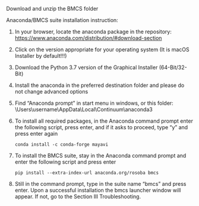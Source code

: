 Download and unzip the BMCS folder

Anaconda/BMCS suite installation instruction:

1. In your browser, locate the anaconda package in the repository: https://www.anaconda.com/distribution/#download-section
2. Click on the version appropriate for your operating system (It is macOS Installer by default!!!)
3. Download the Python 3.7 version of the Graphical Installer (64-Bit/32-Bit)
4. Install the anaconda in the preferred destination folder and please do not change advanced options
5. Find “Anaconda prompt” in start menu in windows, or this folder: \Users\username\AppData\Local\Continuum\anaconda3
6. To install all required packages, in the Anaconda command prompt enter the following script, press enter, and if it asks to proceed, type “y” and press enter again

       conda install -c conda-forge mayavi

7. To install the BMCS suite, stay in the Anaconda command prompt and enter the following script and press enter

       pip install --extra-index-url anaconda.org/rosoba bmcs

8. Still in the command prompt, type in the suite name “bmcs” and press enter. Upon a successful installation the bmcs launcher window will appear. If not, go to the Section III Troubleshooting.
